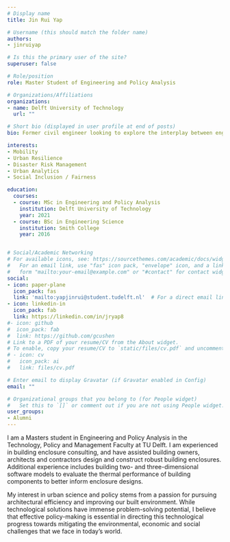 ```yaml
---
# Display name
title: Jin Rui Yap

# Username (this should match the folder name)
authors:
- jinruiyap

# Is this the primary user of the site?
superuser: false

# Role/position
role: Master Student of Engineering and Policy Analysis

# Organizations/Affiliations
organizations:
- name: Delft University of Technology
  url: ""

# Short bio (displayed in user profile at end of posts)
bio: Former civil engineer looking to explore the interplay between engineering and urban science and policy. I am interested in making livable cities a reality everywhere.

interests:
- Mobility
- Urban Resilience
- Disaster Risk Management
- Urban Analytics
- Social Inclusion / Fairness

education:
  courses:
  - course: MSc in Engineering and Policy Analysis
    institution: Delft University of Technology
    year: 2021
  - course: BSc in Engineering Science
    institution: Smith College
    year: 2016


# Social/Academic Networking
# For available icons, see: https://sourcethemes.com/academic/docs/widgets/#icons
#   For an email link, use "fas" icon pack, "envelope" icon, and a link in the
#   form "mailto:your-email@example.com" or "#contact" for contact widget.
social:
- icon: paper-plane
  icon_pack: fas
  link: 'mailto:yapjinrui@student.tudelft.nl'  # For a direct email link, use "mailto:test@example.org".
- icon: linkedin-in
  icon_pack: fab
  link: https://linkedin.com/in/jryap8
#- icon: github
#  icon_pack: fab
#  link: https://github.com/gcushen
# Link to a PDF of your resume/CV from the About widget.
# To enable, copy your resume/CV to `static/files/cv.pdf` and uncomment the lines below.
# - icon: cv
#   icon_pack: ai
#   link: files/cv.pdf

# Enter email to display Gravatar (if Gravatar enabled in Config)
email: ""

# Organizational groups that you belong to (for People widget)
#   Set this to `[]` or comment out if you are not using People widget.
user_groups:
- Alumni
---
```


I am a Masters student in Engineering and Policy Analysis in the Technology, Policy and Management Faculty at TU Delft. I am experienced in building enclosure consulting, and have assisted building owners, architects and contractors design and construct robust building enclosures. Additional experience includes building two- and three-dimensional software models to evaluate the thermal performance of building components to better inform enclosure designs.

My interest in urban science and policy stems from a passion for pursuing architectural efficiency and improving our built environment. While technological solutions have immense problem-solving potential, I believe that effective policy-making is essential in directing this technological progress towards mitigating the environmental, economic and social challenges that we face in today’s world.

